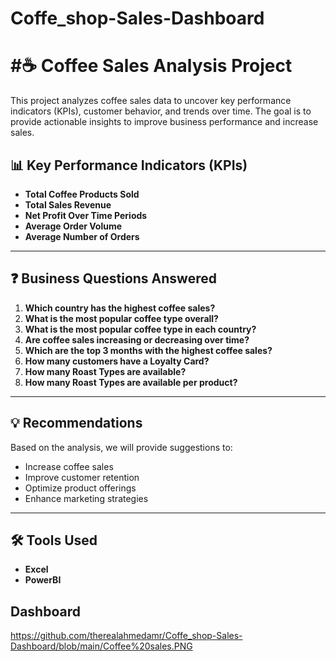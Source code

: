 # Coffe_shop-Sales-Dashboard

 # #☕ Coffee Sales Analysis Project 
 This project analyzes coffee sales data to uncover key performance indicators (KPIs), customer behavior, and trends over time. The goal is to provide actionable insights to improve business performance and increase sales. 

## 📊 Key Performance Indicators (KPIs)

- **Total Coffee Products Sold**  
- **Total Sales Revenue**  
- **Net Profit Over Time Periods**  
- **Average Order Volume**  
- **Average Number of Orders**

---

## ❓ Business Questions Answered

1. **Which country has the highest coffee sales?**  
2. **What is the most popular coffee type overall?**  
3. **What is the most popular coffee type in each country?**  
4. **Are coffee sales increasing or decreasing over time?**  
5. **Which are the top 3 months with the highest coffee sales?**  
6. **How many customers have a Loyalty Card?**  
7. **How many Roast Types are available?**  
8. **How many Roast Types are available per product?**

---

## 💡 Recommendations

Based on the analysis, we will provide suggestions to:
- Increase coffee sales
- Improve customer retention
- Optimize product offerings
- Enhance marketing strategies

---

## 🛠 Tools Used

- **Excel**
- **PowerBI**
## Dashboard
https://github.com/therealahmedamr/Coffe_shop-Sales-Dashboard/blob/main/Coffee%20sales.PNG
